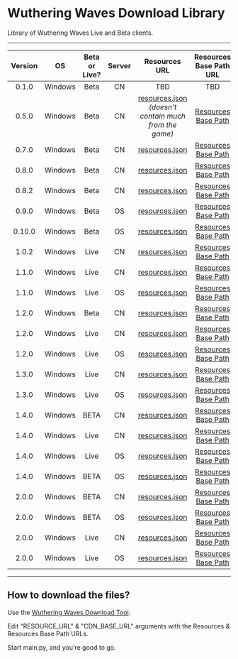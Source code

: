 # Wuthering Waves Download Library

Library of Wuthering Waves Live and Beta clients.

___

| Version | OS | Beta or Live? | Server |                                Resources URL                                 | Resources Base Path URL | Status |
|:-------:|:--:|:----:|:-------:|:---------------------------------------------------------------------------------------:|:-----------------------:|:------:|
| 0.1.0 | Windows | Beta | CN | TBD | TBD | TBD |
| 0.5.0 | Windows | Beta | CN | [resources.json](https://pcdownload-wangsu.aki-game.com/pcstarter/prod/game/G152/0.5.0/O3ZYlnyMFIUazvvZUsLJDMNLwvkPtBHq/resource.json) *(doesn't contain much from the game)* | [Resources Base Path](https://pcdownload-wangsu.aki-game.com/pcstarter/prod/game/G152/0.5.0/O3ZYlnyMFIUazvvZUsLJDMNLwvkPtBHq/zip/) | Active |
| 0.7.0 | Windows | Beta | CN | [resources.json](https://prod-cn-alicdn-gamestarter.kurogame.com/pcstarter/prod/game/G152/0.7.0/flsaxwdbqerujify/resource.json) | [Resources Base Path](https://prod-cn-alicdn-gamestarter.kurogame.com/pcstarter/prod/game/G152/0.7.0/flsaxwdbqerujify/zip/) | Active |
| 0.8.0 | Windows | Beta | CN | [resources.json](https://prod-cn-alicdn-gamestarter.kurogame.com/pcstarter/prod/game/G152/0.8.0/f1w8vyzhs76pn7o6/resource.json) | [Resources Base Path](https://prod-cn-alicdn-gamestarter.kurogame.com/pcstarter/prod/game/G152/0.8.0/f1w8vyzhs76pn7o6/zip/) | Active |
| 0.8.2 | Windows | Beta | CN | [resources.json](https://prod-cn-alicdn-gamestarter.kurogame.com/pcstarter/prod/game/G152/0.8.2/bueuxk5lp668zl1r/resource.json) | [Resources Base Path](https://prod-cn-alicdn-gamestarter.kurogame.com/pcstarter/prod/game/G152/0.8.2/bueuxk5lp668zl1r/zip/)| Active |
| 0.9.0 | Windows | Beta | OS | [resources.json](https://hw-pcdownload-qcloud.aki-game.net/pcstarter/prod/game/G153/0.9.0/jpbmm89ylh59n35a/resource.json) | [Resources Base Path](https://hw-pcdownload-qcloud.aki-game.net/pcstarter/prod/game/G153/0.9.0/jpbmm89ylh59n35a/zip/) | Active |
| 0.10.0 | Windows | Beta | OS | [resources.json](https://hw-pcdownload-qcloud.aki-game.net/pcstarter/prod/game/G153/0.10.0/qZGzaUF5yMLEQzOfuJdeELCAp5mC88tO/resource.json) | [Resources Base Path](https://hw-pcdownload-qcloud.aki-game.net/pcstarter/prod/game/G153/0.10.0/qZGzaUF5yMLEQzOfuJdeELCAp5mC88tO/zip/) | Active |
| 1.0.2 | Windows | Live | CN | [resources.json](https://pcdownload-wangsu.aki-game.com/pcstarter/prod/game/G152/1.0.2/BntThrNUJYUwa1TZ0Kik1VcLKhjD1Bt3/resource.json) | [Resources Base Path](https://pcdownload-wangsu.aki-game.com/pcstarter/prod/game/G152/1.0.2/BntThrNUJYUwa1TZ0Kik1VcLKhjD1Bt3/zip/) | Active |
| 1.1.0 | Windows | Live | CN | [resources.json](https://pcdownload-wangsu.aki-game.com/pcstarter/prod/game/G152/1.1.0/KGaeQlPRMXB2d7mh7cPFWnV8lvCd4tdq/resource.json) | [Resources Base Path](https://pcdownload-wangsu.aki-game.com/pcstarter/prod/game/G152/1.1.0/KGaeQlPRMXB2d7mh7cPFWnV8lvCd4tdq/zip/) | Active |
| 1.1.0 | Windows | Live | OS | [resources.json](https://hw-pcdownload-qcloud.aki-game.net/pcstarter/prod/game/G153/1.1.0/4YLpI4sTRXwcCwfMypqr6oSMaffuFhZP/resource.json) | [Resources Base Path](https://hw-pcdownload-qcloud.aki-game.net/pcstarter/prod/game/G153/1.1.0/4YLpI4sTRXwcCwfMypqr6oSMaffuFhZP/zip/) | Active |
| 1.2.0 | Windows | Beta | CN | [resources.json](https://pcdownload-wangsu.aki-game.com/pcstarter/prod/game/G152/1.2.0/7hzsDZbvz4PkA59CiCxwfuUuaDN2aW57/resource.json) | [Resources Base Path](https://pcdownload-wangsu.aki-game.com/pcstarter/prod/game/G152/1.2.0/7hzsDZbvz4PkA59CiCxwfuUuaDN2aW57/zip/) | Active |
| 1.2.0 | Windows | Live | CN | [resources.json](https://pcdownload-wangsu.aki-game.com/pcstarter/prod/game/G152/1.2.0/XFGRIhubj9Rql3peSHS7Z0bMBBspjTmt/resource.json) | [Resources Base Path](https://pcdownload-wangsu.aki-game.com/pcstarter/prod/game/G152/1.2.0/XFGRIhubj9Rql3peSHS7Z0bMBBspjTmt/zip/) | Active |
| 1.2.0 | Windows | Live | OS | [resources.json](https://hw-pcdownload-qcloud.aki-game.net/pcstarter/prod/game/G153/1.2.0/8ih6NmJpkHew53DyO981zQdAYjvp8Q8O/resource.json) | [Resources Base Path](https://hw-pcdownload-qcloud.aki-game.net/pcstarter/prod/game/G153/1.2.0/8ih6NmJpkHew53DyO981zQdAYjvp8Q8O/zip/) | Active |
| 1.3.0 | Windows | Live | CN | [resources.json](https://pcdownload-huoshan.aki-game.com/pcstarter/prod/game/G152/1.3.0/xZnXWq0k2gcdGmGs9XJgVaNGxD9OG2Ep/resource.json) | [Resources Base Path](https://pcdownload-huoshan.aki-game.com/pcstarter/prod/game/G152/1.3.0/xZnXWq0k2gcdGmGs9XJgVaNGxD9OG2Ep/zip/) | Active |
| 1.3.0 | Windows | Live | OS | [resources.json](https://hw-pcdownload-qcloud.aki-game.net/pcstarter/prod/game/G153/1.3.0/GKgoDGMrlhitpRtKSl8QSKGremJLL8bM/resource.json) | [Resources Base Path](https://hw-pcdownload-qcloud.aki-game.net/pcstarter/prod/game/G153/1.3.0/GKgoDGMrlhitpRtKSl8QSKGremJLL8bM/zip/) | Active |
| 1.4.0 | Windows | BETA | CN | [resources.json](https://pcdownload-huoshan.aki-game.com/pcstarter/prod/game/G152/1.4.0/iQPhVvIx0vVjUoykmdLNMSHN0sfNWeij/resource.json) | [Resources Base Path](https://pcdownload-huoshan.aki-game.com/pcstarter/prod/game/G152/1.4.0/iQPhVvIx0vVjUoykmdLNMSHN0sfNWeij/zip/) | Active |
| 1.4.0 | Windows | Live | CN | [resources.json](https://pcdownload-huoshan.aki-game.com/pcstarter/prod/game/G152/1.4.1/JsqiYbikxML33VEvDCnfhMml30ZouTWM/resource.json) | [Resources Base Path](https://pcdownload-huoshan.aki-game.com/pcstarter/prod/game/G152/1.4.1/JsqiYbikxML33VEvDCnfhMml30ZouTWM/zip) | Active |
| 1.4.0 | Windows | Live | OS | [resources.json](https://pcdownload-huoshan.aki-game.com/pcstarter/prod/game/G153/1.4.1/EMNj0aMLL8Dch8osjR0JtB7RMIelvyD6/resource.json) | [Resources Base Path](https://pcdownload-huoshan.aki-game.com/pcstarter/prod/game/G153/1.4.1/EMNj0aMLL8Dch8osjR0JtB7RMIelvyD6/zip) | Active |
| 1.4.0 | Windows | BETA | OS | [resources.json](https://hw-pcdownload-qcloud.aki-game.net/pcstarter/prod/game/G153/1.4.0/t3Xv3Zk1W9RSv0R0mE17kjbEsOuKClMl/resource.json) | [Resources Base Path](https://hw-pcdownload-qcloud.aki-game.net/pcstarter/prod/game/G153/1.4.0/t3Xv3Zk1W9RSv0R0mE17kjbEsOuKClMl/zip/) | Active |
| 2.0.0 | Windows | BETA | CN | [resources.json](https://pcdownload-huoshan.aki-game.com/pcstarter/prod/game/G152/2.0.0/s3QZbNfFYWyA3MPj4HVocJ5ksc33yeLb/resource.json) | [Resources Base Path](https://pcdownload-huoshan.aki-game.com/pcstarter/prod/game/G152/2.0.0/s3QZbNfFYWyA3MPj4HVocJ5ksc33yeLb/zip) | Active |
| 2.0.0 | Windows | BETA | OS | [resources.json](https://hw-pcdownload-qcloud.aki-game.net/pcstarter/prod/game/G153/2.0.0/bnZiZfNC4CqLh1hprSOLYBfUkhR8XDdu/resource.json) | [Resources Base Path](https://hw-pcdownload-qcloud.aki-game.net/pcstarter/prod/game/G153/2.0.0/bnZiZfNC4CqLh1hprSOLYBfUkhR8XDdu/zip) | Active |
| 2.0.0 | Windows | Live | CN | [resources.json](https://pcdownload-huoshan.aki-game.com/pcstarter/pcstarter/prod/game/G152/2.0.0/WatnFnudCyaviYfWSRMGpaunniRKFbf2/resource.json) | [Resources Base Path](https://pcdownload-huoshan.aki-game.com/pcstarter/pcstarter/prod/game/G152/2.0.0/WatnFnudCyaviYfWSRMGpaunniRKFbf2/zip) | Active |
| 2.0.0 | Windows | Live | OS | [resources.json](https://hw-pcdownload-qcloud.aki-game.net/pcstarter/pcstarter/prod/game/G153/2.0.0/dYGUgJ4OU32vlaINFxiezlB3D3XFWebp/resource.json) | [Resources Base Path](https://hw-pcdownload-qcloud.aki-game.net/pcstarter/pcstarter/prod/game/G153/2.0.0/dYGUgJ4OU32vlaINFxiezlB3D3XFWebp/zip) | Active |

___
## How to download the files?

Use the [Wuthering Waves Download Tool](https://github.com/horoyoi-san/Kuro-Game/blob/Kuro-Game/RESOURCE.1.py).

Edit "RESOURCE_URL" & "CDN_BASE_URL" arguments with the Resources & Resources Base Path URLs.

Start main.py, and you're good to go.
